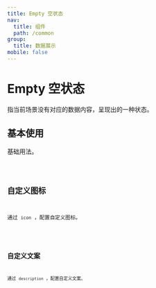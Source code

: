 ```yaml
---
title: Empty 空状态
nav:
  title: 组件
  path: /common
group:
  title: 数据展示
mobile: false
---
```


# Empty 空状态

指当前场景没有对应的数据内容，呈现出的一种状态。

## 基本使用

基础用法。

<code src="./demos/index1.tsx" />

## 自定义图标

通过 `icon` ，配置自定义图标。

<code src="./demos/index2.tsx" />

## 自定义文案

通过 `description` ，配置自定义文案。

<code src="./demos/index3.tsx" />

<API />
